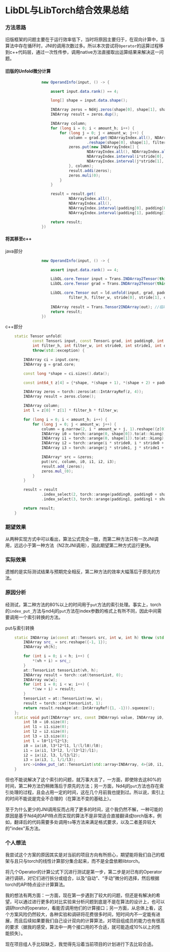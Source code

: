 # LibDL与LibTorch结合效果总结

### 方法思路

旧版框架的问题主要在于运行效率低下，当时将原因主要归于，在双向计算中，当算法中存在循环时，JNI的调用次数过多。所以本次尝试将`Operator`的运算过程移到c++代码层，通过一次性传参，调用native方法直接取出运算结果来解决这一问题。

#### 旧版的Unfold微分计算

```java
                new OperandInfo(input, () -> {

                    assert input.data.rank() == 4;

                    long[] shape = input.data.shape();

                    INDArray zeros = Nd4j.zeros(shape[0], shape[1], shape[2]+this.padding[0]*2, shape[3]+this.padding[1]*2);
                    INDArray result = zeros.dup();

                    INDArray column;
                    for (long i = 0; i < amount_h; i++) {
                        for (long j = 0; j < amount_w; j++) {
                            column = grad.get(NDArrayIndex.all(), NDArrayIndex.all(), NDArrayIndex.point(i*amount_w+j))
                                    .reshape(shape[0], shape[1], filter_h, filter_w);
                            zeros.put(new INDArrayIndex[] {
                                    NDArrayIndex.all(), NDArrayIndex.all(),
                                    NDArrayIndex.interval(i*stride[0], dilation[0], i*stride[0]+filter_h*dilation[0]),
                                    NDArrayIndex.interval(j*stride[1], dilation[1], j*stride[1]+filter_w*dilation[1])
                            }, column);
                            result.addi(zeros);
                            zeros.muli(0);
                        }
                    }

                    result = result.get(
                            NDArrayIndex.all(),
                            NDArrayIndex.all(),
                            NDArrayIndex.interval(padding[0], padding[0]+shape[2]),
                            NDArrayIndex.interval(padding[1], padding[1]+shape[3]));

                    return result;
                })
```

#### 将其移至c++

java部分

```java
                new OperandInfo(input, () -> {

                    assert input.data.rank() == 4;

                    LibDL.core.Tensor input = Trans.INDArray2Tensor(this.input.data); //临时的数据转换方法
                    LibDL.core.Tensor grad = Trans.INDArray2Tensor(this.grad).to(Dtype.FLOAT32); //临时的数据转换方法

                    LibDL.core.Tensor out = ld.unfold(input, grad, padding[0], padding[1], (int)amount_h, (int)amount_w,
                            filter_h, filter_w, stride[0], stride[1], dilation[0], dilation[1]);
                    
                    INDArray result = Trans.Tensor2INDArray(out); //临时的数据转换方法
                    return result;
                })
```

c++部分

```c++
    static Tensor unfold(
            const Tensor& input, const Tensor& grad, int padding0, int padding1, long amount_h, long amount_w,
            int filter_h, int filter_w, int stride0, int stride1, int dilation0, int dilation1)
            throw(std::exception) {

        INDArray ci = input.core;
        INDArray g = grad.core;

        const long *shape = ci.sizes().data();

        const int64_t z[4] = {*shape, *(shape + 1), *(shape + 2) + padding0 * 2, *(shape + 3) + padding1 * 2};

        INDArray zeros = torch::zeros(at::IntArrayRef(z, 4));
        INDArray result = zeros.clone();

        INDArray column;
        int l = z[0] * z[1] * filter_h * filter_w;

        for (long i = 0; i < amount_h; i++) {
            for (long j = 0; j < amount_w; j++) {
                column = g.narrow(2, i * amount_w + j, 1).reshape({z[0], z[1], filter_h, filter_w});
                INDArray i0 = torch::arange(0, shape[0]).to(at::kLong);
                INDArray i1 = torch::arange(0, shape[1]).to(at::kLong);
                INDArray i2 = torch::arange(i * stride0, i * stride0 + filter_h * dilation0, dilation0).to(at::kLong);
                INDArray i3 = torch::arange(j * stride1, j * stride1 + filter_w * dilation1, dilation1).to(at::kLong);

                INDArray* src = &zeros;
                put(src, column, i0, i1, i2, i3);
                result.add_(zeros);
                zeros.mul_(0);
            }
        }

        result = result
                .index_select(2, torch::arange(padding0, padding0 + shape[2]).to(at::kLong))
                .index_select(3, torch::arange(padding1, padding1 + shape[3]).to(at::kLong));

        return result;
    }
```

### 期望效果

从两种实现方式中可以看出，算法公式完全一致，而第二种方法只有一次JNI调用，远远小于第一种方法（N2次JNI调用），因此期望第二种方式运行更快。

### 实际效果

遗憾的是实际测试结果与预期完全相反，第二种方法的效率大幅落后于原先的方法。

### 原因分析

经测试，第二种方法的80%以上的时间用于`put`方法的索引处理。事实上，torch的`index_put_`方法与nd4j的`put`方法在index参数的格式上有所不同，因此中间需要调用一个索引转换的方法。

put与索引转换

```c++
    static INDArray ix(const at::Tensor& src, int w, int h) throw (std::exception) {
        INDArray src_ = src.reshape({-1, 1});
        INDArray vh[h];

        for (int i = 0; i < h; i++) {
            *(vh + i) = src_;
        }
        at::TensorList tensorList(vh, h);
        INDArray result = torch::cat(tensorList, 0);
        INDArray vw[w];
        for (int i = 0; i < w; i++) {
            *(vw + i) = result;
        }
        tensorList = at::TensorList(vw, w);
        result = torch::cat(tensorList, 1);
        return result.reshape(at::IntArrayRef({1, -1})).squeeze();
    };
    static void put(INDArray* src, const INDArray& value, INDArray i0, INDArray i1, INDArray i2, INDArray i3) {
        int l0 = i0.size(0);
        int l1 = i1.size(0);
        int l2 = i2.size(0);
        int l3 = i3.size(0);
        int l = l0*l1*l2*l3;
        i0 = ix(i0, l3*l2*l1, l/(l/l0)/l0);
        i1 = ix(i1, l3*l2, l/(l3*l2)/l1);
        i2 = ix(i2, l3, l/l3/l2);
        i3 = ix(i3, 1, l/1/l3);
        src->index_put_(at::TensorList(std::array<INDArray, 4>{i0, i1, i2, i3}), value.reshape({-1}));
    }
```

但也不能说解决了这个索引的问题，就万事大吉了，一方面，即使除去这80%的时间，第二种方法仍稍微落后于原先的方法；另一方面，Nd4j的`put`方法也存在索引处理的过程，且会占用一定的时间，这在几个月前我也提到过。所以说，索引上的时间不能说是完全不合理的（在算法不变的基础上）。

至于为什么更少的JNI调用反而占用了更多的时间，这个我仍然不解，一种可能的原因是基于Nd4j的API特点而实现的算法不是非常适合直接翻译成torch版本，例如，翻译后的代码需要多处调用`to`等方法来满足格式要求，以及二者差异较大的"index"系方法。

### 个人想法

我尝试这个方案的原因其实是对当前的项目方向有所担心，期望能将我们自己的框架与且只与torch的线性计算部分集合起来，而不是全盘依赖libtorch。

将几个Operator的计算公式下沉进行测试是第一步，第二步是对已有的Operator进行调研，对它们进行拆分或组合，以及“自动”、“手动”微分的选择，然后根据torch的API特点设计计算算法。

我的想法有两方面：一方面，现在第一步遇到了较大的问题，但还是有解决的希望，可以通过进行更多的对比实验来分析问题到底是不是在算法的设计上，也可以调研torch的operator，看能否调用他们的计算接口；另一方面，从总体上看，这个方案风险仍然较大，各种实验和调研将花费很多时间，短时间内不一定能有进展，而且后续如果要我们自己设计双向的计算算法，对项目组成员的能力也有很高的要求（据我的感受，算法中一两个接口用的不合适，就可能造成10%以上的性能损失）。

现在项目组人手比较缺乏，我觉得先沿着当前项目的计划进行下去比较合适。